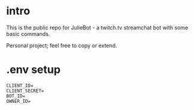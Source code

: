 # intro
This is the public repo for JulieBot - a twitch.tv streamchat bot with some basic commands.

Personal project; feel free to copy or extend.

# .env setup
```
CLIENT_ID=
CLIENT_SECRET=
BOT_ID=
OWNER_ID=
```